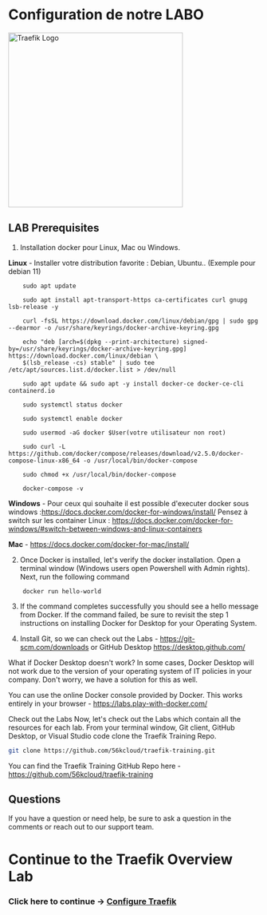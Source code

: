 # Configuration de notre LABO

<img src="../img/Traefik_training.png" alt="Traefik Logo" height="350"> 

## LAB Prerequisites

1. Installation docker pour Linux, Mac ou Windows.

**Linux** - Installer votre distribution favorite  : Debian, Ubuntu.. (Exemple pour debian 11)
```docker
    sudo apt update

    sudo apt install apt-transport-https ca-certificates curl gnupg lsb-release -y

    curl -fsSL https://download.docker.com/linux/debian/gpg | sudo gpg --dearmor -o /usr/share/keyrings/docker-archive-keyring.gpg

    echo "deb [arch=$(dpkg --print-architecture) signed-by=/usr/share/keyrings/docker-archive-keyring.gpg] https://download.docker.com/linux/debian \
    $(lsb_release -cs) stable" | sudo tee /etc/apt/sources.list.d/docker.list > /dev/null

    sudo apt update && sudo apt -y install docker-ce docker-ce-cli containerd.io

    sudo systemctl status docker

    sudo systemctl enable docker

    sudo usermod -aG docker $User(votre utilisateur non root)

    sudo curl -L https://github.com/docker/compose/releases/download/v2.5.0/docker-compose-linux-x86_64 -o /usr/local/bin/docker-compose

    sudo chmod +x /usr/local/bin/docker-compose

    docker-compose -v
```

**Windows** - Pour ceux qui souhaite il est possible d'executer docker sous windows :https://docs.docker.com/docker-for-windows/install/
Pensez à switch sur les container Linux : https://docs.docker.com/docker-for-windows/#switch-between-windows-and-linux-containers

**Mac** - https://docs.docker.com/docker-for-mac/install/

2. Once Docker is installed, let's verify the docker installation. Open a terminal window (Windows users open Powershell with Admin rights). Next, run the following command

```docker
    docker run hello-world
```

3. If the command completes successfully you should see a hello message from Docker. If the command failed, be sure to revisit the step 1 instructions on installing Docker for Desktop for your Operating System.

4. Install Git, so we can check out the Labs - https://git-scm.com/downloads or GitHub Desktop https://desktop.github.com/

What if Docker Desktop doesn't work?
In some cases, Docker Desktop will not work due to the version of your operating system of IT policies in your company. Don't worry, we have a solution for this as well. 

You can use the online Docker console provided by Docker. This works entirely in your browser - https://labs.play-with-docker.com/

Check out the Labs
Now, let's check out the Labs which contain all the resources for each lab. From your terminal window, Git client, GitHub Desktop, or Visual Studio code clone the Traefik Training Repo.

```bash 
git clone https://github.com/56kcloud/traefik-training.git
```

You can find the Traefik Training GitHub Repo here - https://github.com/56kcloud/traefik-training

## Questions
If you have a question or need help, be sure to ask a question in the comments or reach out to our support team.

# Continue to the Traefik Overview Lab

### Click here to continue -> [Configure Traefik](https://github.com/56kcloud/traefik-training/blob/master/01-Traefik-Overview/traefik_overview.md)